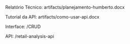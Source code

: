 Relatório Técnico: artifacts/planejamento-humberto.docx

Tutorial da API: artifacts/como-usar-api.docx

Interface: /CRUD

API: /retail-analysis-api
